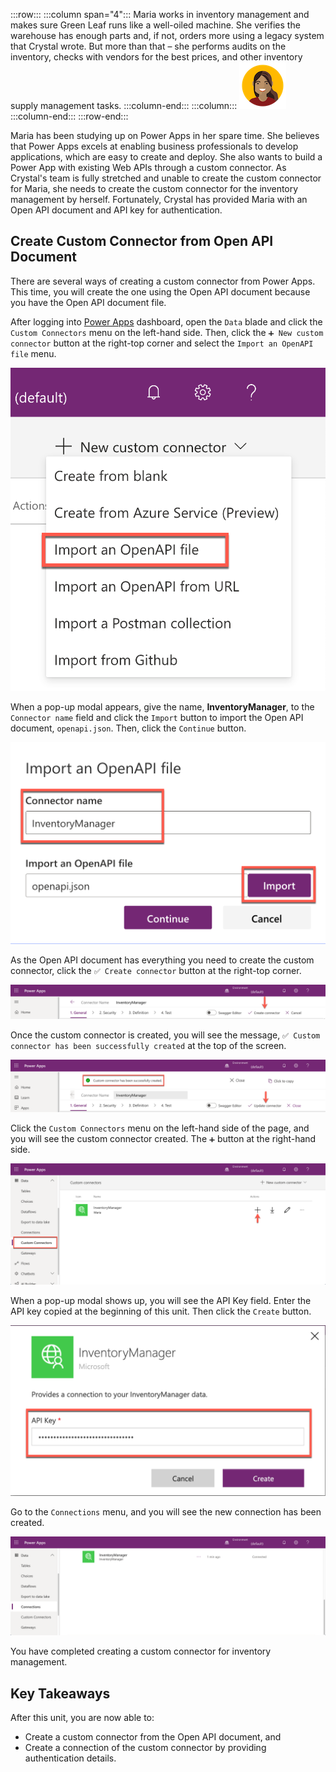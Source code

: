 :::row:::
  :::column span="4":::
    Maria works in inventory management and makes sure Green Leaf runs like a well-oiled machine. She verifies the warehouse has enough parts and, if not, orders more using a legacy system that Crystal wrote. But more than that – she performs audits on the inventory, checks with vendors for the best prices, and other inventory supply management tasks.
  :::column-end:::
  :::column:::
    ![Cartoon depiction of Maria][meet maria]
  :::column-end:::
:::row-end:::

Maria has been studying up on Power Apps in her spare time. She believes that Power Apps excels at enabling business professionals to develop applications, which are easy to create and deploy. She also wants to build a Power App with existing Web APIs through a custom connector. As Crystal's team is fully stretched and unable to create the custom connector for Maria, she needs to create the custom connector for the inventory management by herself. Fortunately, Crystal has provided Maria with an Open API document and API key for authentication.


## Create Custom Connector from Open API Document ##

There are several ways of creating a custom connector from Power Apps. This time, you will create the one using the Open API document because you have the Open API document file.

After logging into [Power Apps][pa] dashboard, open the `Data` blade and click the `Custom Connectors` menu on the left-hand side. Then, click the `➕ New custom connector` button at the right-top corner and select the `Import an OpenAPI file` menu.

![Many Ways Creating Custom Connector][image-01]

When a pop-up modal appears, give the name, **InventoryManager**, to the `Connector name` field and click the `Import` button to import the Open API document, `openapi.json`. Then, click the `Continue` button.

![Open API File Import][image-02]

As the Open API document has everything you need to create the custom connector, click the `✅ Create connector` button at the right-top corner.

![Custom Connector General Tab Create Connector][image-03]

Once the custom connector is created, you will see the message, `✅ Custom connector has been successfully created` at the top of the screen.

![Custom Connector General Tab Connector Created][image-04]

Click the `Custom Connectors` menu on the left-hand side of the page, and you will see the custom connector created. The `➕` button at the right-hand side.

![New Custom Connector][image-05]

When a pop-up modal shows up, you will see the API Key field. Enter the API key copied at the beginning of this unit. Then click the `Create` button.

![New Custom Connector Pop-up Modal][image-06]

Go to the `Connections` menu, and you will see the new connection has been created.

![New Connection][image-07]

You have completed creating a custom connector for inventory management.


## Key Takeaways ##

After this unit, you are now able to:

* Create a custom connector from the Open API document, and
* Create a connection of the custom connector by providing authentication details.


[meet maria]: ../media/meet-maria.png

[image-01]: ../media/3-create-custom-connector-with-openapi-01.png
[image-02]: ../media/3-create-custom-connector-with-openapi-02.png
[image-03]: ../media/3-create-custom-connector-with-openapi-03.png
[image-04]: ../media/3-create-custom-connector-with-openapi-04.png
[image-05]: ../media/3-create-custom-connector-with-openapi-05.png
[image-06]: ../media/3-create-custom-connector-with-openapi-06.png
[image-07]: ../media/3-create-custom-connector-with-openapi-07.png

[pa]: https://powerapps.microsoft.com/
